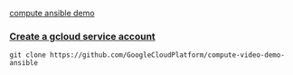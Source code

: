 
[compute ansible demo](https://github.com/GoogleCloudPlatform/compute-video-demo-ansible)

### [Create a gcloud service account](https://cloud.google.com/compute/docs/access/create-enable-service-accounts-for-instances)

```
git clone https://github.com/GoogleCloudPlatform/compute-video-demo-ansible
```
